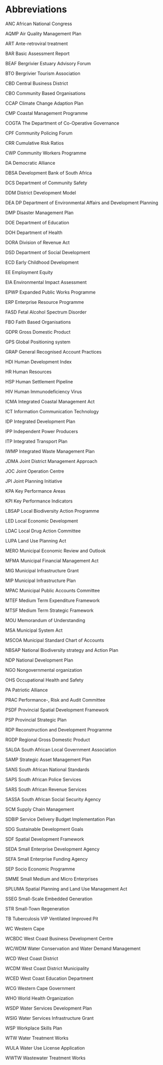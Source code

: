 # Abbreviations

ANC   African National Congress

AQMP   Air Quality Management Plan

ART   Ante-retroviral treatment&#x20;

BAR    Basic Assessment Report&#x20;

BEAF    Bergrivier Estuary Advisory Forum&#x20;

BTO    Bergrivier Tourism Association&#x20;

CBD    Central Business District&#x20;

CBO    Community Based Organisations&#x20;

CCAP   Climate Change Adaption Plan&#x20;

CMP    Coastal Management Programme&#x20;

COGTA    The Department of Co-Operative Governance&#x20;

CPF    Community Policing Forum&#x20;

CRR    Cumulative Risk Ratios&#x20;

CWP    Community Workers Programme&#x20;

DA    Democratic Alliance&#x20;

DBSA    Development Bank of South Africa&#x20;

DCS    Department of Community Safety&#x20;

DDM    District Development Model&#x20;

DEA    DP Department of Environmental Affairs and Development Planning&#x20;

DMP    Disaster Management Plan&#x20;

DOE    Department of Education&#x20;

DOH    Department of Health&#x20;

DORA    Division of Revenue Act&#x20;

DSD    Department of Social Development&#x20;

ECD    Early Childhood Development&#x20;

EE    Employment Equity&#x20;

EIA    Environmental Impact Assessment

EPWP    Expanded Public Works Programme&#x20;

ERP    Enterprise Resource Programme&#x20;

FASD    Fetal Alcohol Spectrum Disorder&#x20;

FBO    Faith Based Organisations&#x20;

GDPR    Gross Domestic Product&#x20;

GPS    Global Positioning system&#x20;

GRAP    General Recognised Account Practices

HDI    Human Development Index&#x20;

HR    Human Resources&#x20;

HSP    Human Settlement Pipeline&#x20;

HIV    Human Immunodeficiency Virus&#x20;

ICMA   Integrated Coastal Management Act&#x20;

ICT    Information Communication Technology&#x20;

IDP   Integrated Development Plan&#x20;

IPP    Independent Power Producers&#x20;

ITP    Integrated Transport Plan&#x20;

IWMP    Integrated Waste Management Plan&#x20;

JDMA    Joint District Management Approach&#x20;

JOC    Joint Operation Centre&#x20;

JPI    Joint Planning Initiative&#x20;

KPA    Key Performance Areas&#x20;

KPI    Key Performance Indicators&#x20;

LBSAP    Local Biodiversity Action Programme&#x20;

LED    Local Economic Development&#x20;

LDAC    Local Drug Action Committee&#x20;

LUPA    Land Use Planning Act&#x20;

MERO    Municipal Economic Review and Outlook&#x20;

MFMA    Municipal Financial Management Act&#x20;

MIG    Municipal Infrastructure Grant

MIP    Municipal Infrastructure Plan&#x20;

MPAC    Municipal Public Accounts Committee&#x20;

MTEF    Medium Term Expenditure Framework&#x20;

MTSF    Medium Term Strategic Framework&#x20;

MOU    Memorandum of Understanding&#x20;

MSA    Municipal System Act&#x20;

MSCOA    Municipal Standard Chart of Accounts&#x20;

NBSAP    National Biodiversity strategy and Action Plan&#x20;

NDP    National Development Plan&#x20;

NGO    Nongovernmental organization&#x20;

OHS    Occupational Health and Safety&#x20;

PA    Patriotic Alliance&#x20;

PRAC    Performance-, Risk and Audit Committee&#x20;

PSDF    Provincial Spatial Development Framework&#x20;

PSP    Provincial Strategic Plan&#x20;

RDP    Reconstruction and Development Programme&#x20;

RGDP    Regional Gross Domestic Product&#x20;

SALGA    South African Local Government Association&#x20;

SAMP    Strategic Asset Management Plan&#x20;

SANS    South African National Standards&#x20;

SAPS    South African Police Services&#x20;

SARS    South African Revenue Services&#x20;

SASSA    South African Social Security Agency&#x20;

SCM    Supply Chain Management&#x20;

SDBIP    Service Delivery Budget Implementation Plan&#x20;

SDG    Sustainable Development Goals&#x20;

SDF    Spatial Development Framework&#x20;

SEDA    Small Enterprise Development Agency&#x20;

SEFA    Small Enterprise Funding Agency

SEP    Socio Economic Programme&#x20;

SMME    Small Medium and Micro Enterprises&#x20;

SPLUMA    Spatial Planning and Land Use Management Act&#x20;

SSEG    Small-Scale Embedded Generation&#x20;

STR    Small-Town Regeneration&#x20;

TB    Tuberculosis VIP Ventilated Improved Pit&#x20;

WC    Western Cape&#x20;

WCBDC    West Coast Business Development Centre&#x20;

WC/WDM    Water Conservation and Water Demand Management&#x20;

WCD    West Coast District&#x20;

WCDM    West Coast District Municipality&#x20;

WCED    West Coast Education Department&#x20;

WCG    Western Cape Government&#x20;

WHO    World Health Organization&#x20;

WSDP    Water Services Development Plan&#x20;

WSIG    Water Services Infrastructure Grant&#x20;

WSP    Workplace Skills Plan&#x20;

WTW    Water Treatment Works&#x20;

WULA    Water Use License Application&#x20;

WWTW    Wastewater Treatment Works
